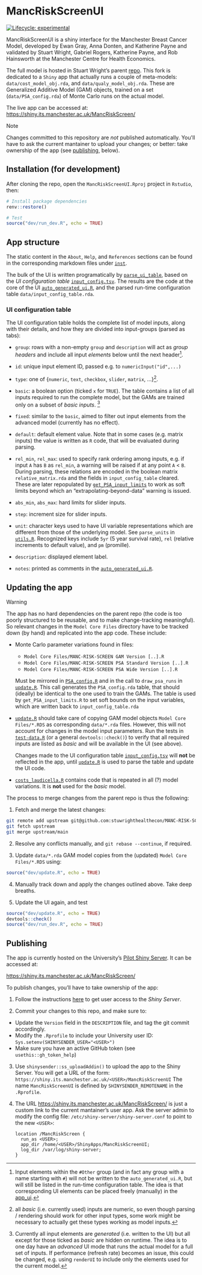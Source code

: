 
<!-- README.md is generated from README.Rmd. Please edit that file -->

# MancRiskScreenUI

<!-- badges: start -->

[![Lifecycle:
experimental](https://img.shields.io/badge/lifecycle-experimental-orange.svg)](https://lifecycle.r-lib.org/articles/stages.html#experimental)
<!-- badges: end -->

MancRiskScreenUI is a shiny interface for the Manchester Breast Cancer
Model, developed by Ewan Gray, Anna Donten, and Katherine Payne and
validated by Stuart Wright, Gabriel Rogers, Katherine Payne, and Rob
Hainsworth at the Manchester Centre for Health Economics.

The full model is hosted in Stuart Wright’s parent
[repo](https://github.com/stuwrighthealthecon/MANC-RISK-SCREEN). This
fork is dedicated to a `Shiny` app that actually runs a couple of
meta-models: `data/cost_model_obj.rda`, and `data/qualy_model_obj.rda`.
These are Generalized Additive Model (GAM) objects, trained on a set
(`data/PSA_config.rda`) of Monte Carlo runs on the actual model.

The live app can be accessed at:
<https://shiny.its.manchester.ac.uk/MancRiskScreen/>

> [!NOTE]
> Changes committed to this repository are *not* published automatically. You'll have to ask the current mantainer to upload your changes; or better: take ownership of the app (see [publishing](#Publishing), below).

## Installation (for development)

After cloning the repo, open the `MancRiskScreenUI.Rproj` project in
`Rstudio`, then:

``` r
# Install package dependencies
renv::restore()

# Test
source("dev/run_dev.R", echo = TRUE)
```

## App structure

The static content in the `About`, `Help`, and `References` sections can
be found in the corresponding markdown files under [`inst`](inst/).

The bulk of the UI is written programatically by
[`parse_ui_table`](dev/parse_ui_table.R), based on the *UI configuration
table* [`input_config.tsv`](data-raw/input_config_table.R). The results
are the code at the core of the UI
[`auto_generated_ui.R`](R/auto_generated_ui.R), and the parsed run-time
configuration table `data/input_config_table.rda`.

### UI configuration table

The UI configuration table holds the complete list of model inputs,
along with their details, and how they are divided into input-groups
(parsed as tabs):

- `group`: rows with a non-empty `group` and `description` will act as
  *group headers* and include all input *elements* below until the next
  header[^1].

- `id`: unique input element ID, passed e.g. to `numericInput("id",...)`

- `type`: one of {`numeric`, `text`, `checkbox`, `slider`, `matrix`,
  …}[^2].

- `basic`: a boolean option (ticked `x` for `TRUE`). The table contains
  a list of all inputs required to run the complete model, but the GAMs
  are trained only on a subset of *basic inputs*. [^3]

- `fixed`: similar to the `basic`, aimed to filter out input elements
  from the advanced model (currently has no effect).

- `default`: default element value. Note that in some cases (e.g. matrix
  inputs) the value is written as `R` code, that will be evaluated
  during parsing.

- `rel_min`, `rel_max`: used to specify rank ordering among inputs,
  e.g. if input `A` has `B` as `rel_min`, a warning will be raised if at
  any point `A` \< `B`. During parsing, these relations are encoded in
  the boolean matrix `relative_matrix.rda` and the fields in
  `input_config_table` cleared. These are later repopulated by
  [`get_PSA_input_limits`](dev/get_PSA_input_limits.R) to work as soft
  limits beyond which an “extrapolating-beyond-data” warning is issued.

- `abs_min`, `abs_max`: hard limits for slider inputs.

- `step`: increment size for slider inputs.

- `unit`: character keys used to have UI variable representations which
  are different from those of the underlying model. See `parse_units` in
  [`utils.R`](R/utils.R). Recognized keys include `5yr` (5 year survival
  rate), `rel` (relative increments to default value), and `pm`
  (promille).

- `description`: displayed element label.

- `notes`: printed as comments in the
  [`auto_generated_ui.R`](R/auto_generated_ui.R).

## Updating the app

> [!WARNING]
> The app has no hard dependencies on the parent repo (the code is too poorly structured to be reusable, and to make change-tracking meaningful). So relevant changes in the `Model Core Files` directory have to be tracked down (by hand) and replicated into the app code. These include:

- Monte Carlo parameter variations found in files:

  - `Model Core Files/MANC-RISK-SCREEN GAM Version [..].R`
  - `Model Core Files/MANC-RISK-SCREEN PSA Standard Version [..].R`
  - `Model Core Files/MANC-RISK-SCREEN PSA Wide Version [..].R`

  Must be mirrored in [`PSA_config.R`](data-raw/PSA_config.R) and in the
  call to `draw_psa_runs` in [`update.R`](dev/update.R). This call
  generates the `PSA_config.rda` table, that should (ideally) be
  identical to the one used to train the GAMs. The table is used by
  `get_PSA_input_limits.R` to set soft bounds on the input variables,
  which are written back to `input_config_table.rda`

- [`update.R`](dev/update.R) should take care of copying GAM model
  objects `Model Core Files/*.RDS` as corresponding `data/*.rda` files.
  However, this will not account for changes in the model input
  parameters. Run the tests in
  [`test-data.R`](tests/testthat/test-data.R) (or a general
  `devtools::check()`) to verify that all required inputs are listed as
  *basic* and will be available in the UI (see above).

  Changes made to the UI configuration table
  [`input_config.tsv`](data-raw/input_config_table.R) will **not** be
  reflected in the app, until [`update.R`](dev/update.R) is used to
  parse the table and update the UI code.

- [`costs_laudicella.R`](R/costs_laudicella.R) contains code that is
  repeated in all (?) model variations. It is **not** used for the
  *basic* model.

The process to merge changes from the parent repo is thus the following:

1.  Fetch and merge the latest changes:

``` sh
git remote add upstream git@github.com:stuwrighthealthecon/MANC-RISK-SCREEN.git
git fetch upstream
git merge upstream/main
```

2.  Resolve any conflicts manually, and `git rebase --continue`, if
    required.

3.  Update `data/*.rda` GAM model copies from the (updated)
    `Model Core Files/*.RDS` using:

``` r
source("dev/update.R", echo = TRUE)
```

4.  Manually track down and apply the changes outlined above. Take deep
    breaths.

5.  Update the UI again, and test

``` r
source("dev/update.R", echo = TRUE)
devtools::check()
source("dev/run_dev.R", echo = TRUE)
```

## Publishing

The app is currently hosted on the University’s [Pilot Shiny
Server](https://github.com/UoMResearchIT/r-shinysender). It can be
accessed at:

<https://shiny.its.manchester.ac.uk/MancRiskScreen/>

To publish changes, you’ll have to take ownership of the app:

1.  Follow the instructions
    [here](https://github.com/UoMResearchIT/r-shinysender/blob/master/README.md)
    to get user access to the *Shiny Server*.

2.  Commit your changes to this repo, and make sure to:

- Update the `Version` field in the `DESCRIPTION` file, and tag the git
  commit accordingly.
- Modify the `.Rprofile` to include your University user ID:
  `Sys.setenv(SHINYSENDER_USER="<USER>")`
- Make sure you have an active GitHub token (see
  `usethis::gh_token_help`)

3.  Use `shinysender::ss_uploadAddin()` to upload the app to the Shiny
    Server. You will get a URL of the form:
    `https://shiny.its.manchester.ac.uk/<USER>/MancRiskScreenUI` The
    name `MancRiskScreenUI` is defined by `SHINYSENDER_REMOTENAME` in
    the `.Rprofile`.

4.  The URL <https://shiny.its.manchester.ac.uk/MancRiskScreen/> is just
    a custom link to the current mantainer’s user app. Ask the server
    admin to modify the config file:
    `/etc/shiny-server/shiny-server.conf` to point to the new `<USER>`:

        location /MancRiskScreen {
          run_as <USER>;
          app_dir /home/<USER>/ShinyApps/MancRiskScreenUI;
          log_dir /var/log/shiny-server;
        }

[^1]: Input elements within the `#Other` group (and in fact any group
    with a name starting with `#`) will not be written to the
    `auto_generated_ui.R`, but will still be listed in the run-time
    configuration table. The idea is that corresponding UI elements can
    be placed freely (manually) in the [app_ui](R/app_ui.R).

[^2]: all *basic* (i.e. currently used) inputs are numeric, so even
    though parsing / rendering should work for other input types, some
    work might be necessary to actually get these types working as model
    inputs.

[^3]: Currently all input elements are *generated* (i.e. written to the
    UI) but all except for those ticked as *basic* are hidden on
    runtime. The idea is to one day have an *advanced* UI mode that runs
    the actual model for a full set of inputs. If performance (refresh
    rate) becomes an issue, this could be changed, e.g. using `renderUI`
    to include only the elements used for the current model.
